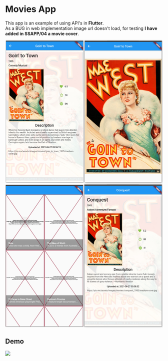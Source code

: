 # Movies App 

This app is an example of using API's in **Flutter**.  
As a BUG in web implementation image url doesn't load, for testing **I have added in SSAPP/04 a movie cover**.

![](/SSAPP/04/Imagine2.jpg)
![](/SSAPP/04/Imagine3.jpg)
## Demo
![](/SSAPP/04/Media1.gif)
